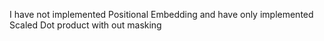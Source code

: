 I have not implemented Positional Embedding and have only implemented Scaled Dot product with out masking
